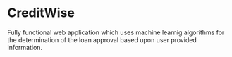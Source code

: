 # CreditWise
Fully functional web application which uses machine learnig algorithms for the determination of the loan approval
based upon user provided information.